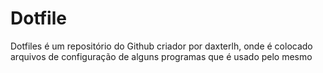 # Dotfile
Dotfiles é um repositório do Github criador por daxterlh, onde é colocado arquivos de configuração de alguns programas que é usado pelo mesmo
